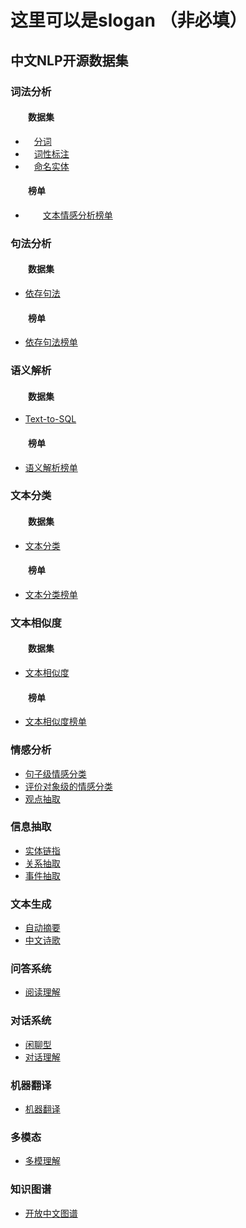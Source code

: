 # 这里可以是slogan （非必填）

## 中文NLP开源数据集

### 词法分析
#### &emsp;&emsp;数据集
- &emsp;[分词](lexical-analysis/word-segment.md)   
- &emsp;[词性标注](lexical-analysis/part-of-speech-tagging.md)
- &emsp;[命名实体](lexical-analysis/name-entity-recognition.md)
#### &emsp;&emsp;榜单
- &emsp;&emsp;[文本情感分析榜单](http://bjyzai.epc.baidu.com/aistudio/competition/detail/33)

### 句法分析
#### &emsp;&emsp;数据集
- [依存句法](dependency-parsing/dependency-parsing.md)
#### &emsp;&emsp;榜单
- [依存句法榜单](http://bjyz-ai.epc.baidu.com/aistudio/competition/detail/33)
### 语义解析
#### &emsp;&emsp;数据集
- [Text-to-SQL](semantic-parsing/semantic-parsing.md)
#### &emsp;&emsp;榜单
- [语义解析榜单](http://bjyz-ai.epc.baidu.com/aistudio/competition/detail/33)
### 文本分类
#### &emsp;&emsp;数据集
- [文本分类](text-classification/text-classification.md)
#### &emsp;&emsp;榜单
- [文本分类榜单](http://bjyz-ai.epc.baidu.com/aistudio/competition/detail/33)
### 文本相似度
#### &emsp;&emsp;数据集
- [文本相似度](text-similarity/text-similarity.md)
#### &emsp;&emsp;榜单
- [文本相似度榜单](http://bjyz-ai.epc.baidu.com/aistudio/competition/detail/33)
### 情感分析
- [句子级情感分类](sentiment-analysis/sentiment-classification.md)
- [评价对象级的情感分类](sentiment-analysis/aspect-level-sentiment-classification.md)
- [观点抽取](sentiment-analysis/opinion-role-labeling.md)

### 信息抽取
- [实体链指](information-extraction/entity_linking.md)
- [关系抽取](information-extraction/relation-extraction.md)
- [事件抽取](information-extraction/event-extraction.md)

### 文本生成
- [自动摘要](text-generation/automatic-summarization.md)
- [中文诗歌](text-generation/chinese-poetry.md)

### 问答系统
- [阅读理解](question-answering/mrc.md)

### 对话系统
- [闲聊型](dialog/open-domain-dialog.md)
- [对话理解](dialog/task-based/spoken-language-understanding.md)

### 机器翻译
- [机器翻译](machine-translation/machine-translation.md)
### 多模态
- [多模理解](multimodal/multimodal.md)

### 知识图谱
- [开放中文图谱](knowledge-graph/open-knowledge-graph.md)
